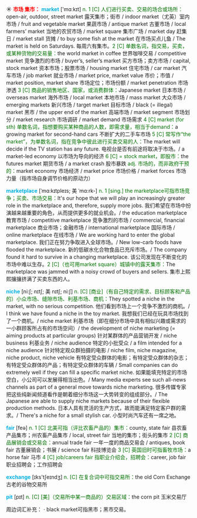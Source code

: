 ☀ <font color="red">**市场 集市：**</font>
<font color="sky blue">**market**</font> ['mɑːkɪt] 
<font color="rgb(227, 108, 9)">n. 1 [C] 人们进行买卖、交易的场合或场所：</font>open-air, outdoor, street market 露天集市；街市 / indoor market（尤英）室内市场 / fruit and vegetable market 果蔬市场 / antique market 古董市场 / local farmers’ market 当地的农贸市场 / market square 集市广场 / market day 赶集日 / market stall 货摊 / to buy some fish at the market 在市场买点儿鱼 / The market is held on Saturdays. 每周六有集市。<font color="rgb(227, 108, 9)">2 [C] 单数名词，指交易，买卖，或某种货物的交易量：</font>the world market in coffee 世界咖啡交易 / competitive market 竞争激烈的市场 / buyer’s, seller’s market 买方市场；卖方市场 / capital, stock market 资本市场；股票市场 / housing market 住宅市场 / car market 汽车市场 / job market 就业市场 / market price, market value 市价；市值 / market position, market share 市场定位；市场份额 / market penetration 市场渗透 <font color="rgb(227, 108, 9)">3 [C] 商品的销售地区、国家，或消费群体：</font>Japanese market 日本市场 / overseas market 海外市场 / local market 本地市场 / mass market 大众市场 / emerging markets 新兴市场 / target market 目标市场 / black (= illegal) market 黑市 / the upper end of the market 高端市场 / market segment 市场划分 / market research 市场调研 / market demand 市场需求 <font color="rgb(227, 108, 9)">4 [C] market (for sth) 单数名词，指想要购买某种商品的人数，即需求量，相当于demand：</font>a growing market for second-hand cars 不断扩大的二手车市场 <font color="rgb(227, 108, 9)">5 [C] 常写作“the market”，为单数名词，指在竞争中彼此进行买卖交易的人：</font>The market will decide if the TV station has any future. 电视台是否有前途将取决于市场。/ a market-led economy 以市场为导向的经济 <font color="rgb(227, 108, 9)">6 [C] = stock market，即股市：</font>the futures market 期货市场 / a market crash 股市暴跌 <font color="rgb(227, 108, 9)">adj. 市场的，而非政府干预的：</font>market economy 市场经济 / market price 市场价格 / market forces 市场力量（指市场自身调节价格的原动力）
                      
<font color="sky blue">**marketplace**</font> [ˈmɑ:kɪtpleɪs; 美 ˈmɑ:rk-]
<font color="rgb(227, 108, 9)">n. 1 [sing.] the marketplace可指市场竞争；买卖、市场交易：</font>It's our hope that we will play an increasingly greater role in the marketplace and, therefore, supply more jobs. 我们希望在市场中扮演越来越重要的角色，从而提供更多的就业机会。/ the education marketplace 教育市场 / competitive marketplace 竞争激烈的市场 / commercial, financial marketplace 商业市场；金融市场 / international marketplace 国际市场 / online marketplace 在线市场 / We are working hard to enter the global marketplace. 我们正在努力争取进入全球市场。/ New low-carb foods have flooded the marketplace. 新的低碳水化合物食品已充斥市场。/ The company found it hard to survive in a changing marketplace. 该公司发现在不断变化的市场中难以生存。<font color="rgb(227, 108, 9)">2 [C]（也可用market square）城镇中的露天集市：</font>The marketplace was jammed with a noisy crowd of buyers and sellers. 集市上熙熙攘攘挤满了买卖东西的人。

<font color="sky blue">**niche**</font> [ni:ʃ; nɪtʃ; 美 nɪtʃ; ni:ʃ]
<font color="rgb(227, 108, 9)">n. [C] [商业]（有自己特定的需求、目标顾客和产品的）小众市场、缝隙市场、利基市场、商机：</font>They spotted a niche in the market, with no serious competition. 他们看到市场上一个竞争不激烈的商机。/ I think we have found a niche in the toy market. 我想我们已经在玩具市场找到了一个商机。/ niche market 利基市场（即在细分市场中具有相似兴趣或需求的一小群顾客所占有的市场空间）/ the development of niche marketing (= aiming products at particular groups) 针对某群体的产品营销开发 / niche business 利基业务 / niche audience 特定的小批受众 / a film intended for a niche audience 针对特定观众群拍摄的电影 / niche film, niche magazine, niche product, niche vehicle 有特定受众群体的电影；有特定受众群体的杂志；有特定受众群体的产品；有特定受众群体的车辆 / Small companies can do extremely well if they can fill a specific market niche. 如果能填充特定的市场空白，小公司可以发展得相当出色。/ Many media experts see such all-news channels as part of a general move towards niche marketing. 很多传媒专家把这些纯新闻频道看作是朝着细分市场这一大势转变的组成部分。/ The Japanese are able to supply niche markets because of their flexible production methods. 日本人具有灵活的生产方式，故而能满足特定客户群的需求。/ There's a niche for a small stylish car. 小型时尚汽车还有一席之地。
 
<font color="sky blue">**fair**</font> [feə] 
<font color="rgb(227, 108, 9)">n. 1 [C] 北美可指（评比农畜产品的）集市：</font>county, state fair 县农畜产品集市；州农畜产品集市 / local, street fair 当地的集市；街头的集市 <font color="rgb(227, 108, 9)">2 [C] 商品展销会或交易会：</font>annual trade fair 一年一度的商品交易会 / antiques, book fair 古董展销会；书展 / science fair 科技博览会 <font color="rgb(227, 108, 9)">3 [C] 英国旧时可指畜牧市场：</font>a horse fair 马市 <font color="rgb(227, 108, 9)">4 [C] job/careers fair 指职业介绍会，招聘会：</font>career, job fair 职业招聘会；工作招聘会

<font color="sky blue">**exchange**</font> [ɪks'tʃeɪndӡ] 
<font color="rgb(227, 108, 9)">n. [C] 在复合词中可指交易所：</font>the old Corn Exchange 古老的谷物交易所
           
<font color="sky blue">**pit**</font> [pɪt]
<font color="rgb(227, 108, 9)">n. [C] [美]（交易所中某一商品的）交易区域：</font>the corn pit 玉米交易厅

周边词汇补充：
· black market可指黑市；黑市交易。